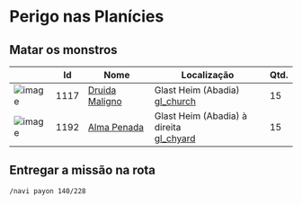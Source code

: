 # Perigo nas Planícies

## Matar os monstros

| | Id | Nome | Localização | Qtd. |
| - | - | - | - | - |
| ![image](https://file5s.ratemyserver.net/mobs/1117.gif) | 1117 | [Druida Maligno](https://ratemyserver.net/mob_db.php?mob_id=1117&small=1&back=1) | Glast Heim (Abadia) <br>[gl_church](https://ratemyserver.net/index.php?page=npc_shop_warp&map=gl_church) | 15 |
| ![image](https://file5s.ratemyserver.net/mobs/1192.gif) | 1192 | [Alma Penada](https://ratemyserver.net/mob_db.php?mob_id=1192&small=1&back=1) | Glast Heim (Abadia) à direita <br>[gl_chyard](https://ratemyserver.net/index.php?page=npc_shop_warp&map=gl_chyard) | 15 |


## Entregar a missão na rota

```
/navi payon 140/228
```
